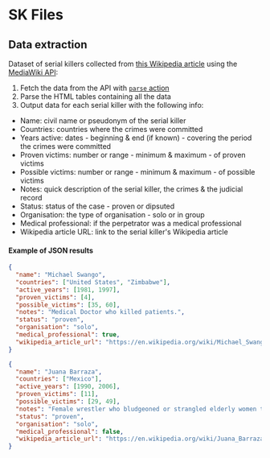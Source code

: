 # SK Files

## Data extraction

Dataset of serial killers collected from [this Wikipedia article](https://en.wikipedia.org/wiki/List_of_serial_killers_by_number_of_victims) using the [MediaWiki API](https://www.mediawiki.org/wiki/MediaWiki):

1. Fetch the data from the API with [`parse` action](https://www.mediawiki.org/wiki/API:Parsing_wikitext#parse)
2. Parse the HTML tables containing all the data
3. Output data for each serial killer with the following info:

- Name: civil name or pseudonym of the serial killer
- Countries: countries where the crimes were committed
- Years active: dates - beginning & end (if known) - covering the period the crimes were committed
- Proven victims: number or range - minimum & maximum - of proven victims
- Possible victims: number or range - minimum & maximum - of possible victims
- Notes: quick description of the serial killer, the crimes & the judicial record
- Status: status of the case - proven or dipsuted
- Organisation: the type of organisation - solo or in group
- Medical professional: if the perpetrator was a medical professional
- Wikipedia article URL: link to the serial killer's Wikipedia article

#### Example of JSON results

```json
{
  "name": "Michael Swango",
  "countries": ["United States", "Zimbabwe"],
  "active_years": [1981, 1997],
  "proven_victims": [4],
  "possible_victims": [35, 60],
  "notes": "Medical Doctor who killed patients.",
  "status": "proven",
  "organisation": "solo",
  "medical_professional": true,
  "wikipedia_article_url": "https://en.wikipedia.org/wiki/Michael_Swango"
}
```

```json
{
  "name": "Juana Barraza",
  "countries": ["Mexico"],
  "active_years": [1990, 2006],
  "proven_victims": [11],
  "possible_victims": [29, 49],
  "notes": "Female wrestler who bludgeoned or strangled elderly women to rob them. Sentenced to 759 years.",
  "status": "proven",
  "organisation": "solo",
  "medical_professional": false,
  "wikipedia_article_url": "https://en.wikipedia.org/wiki/Juana_Barraza"
}
```
